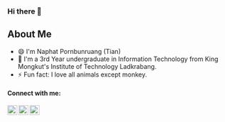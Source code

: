 ### Hi there 👋

## About Me
- 😄 I'm Naphat Pornbunruang (Tian)
- 🔭 I'm a 3rd Year undergraduate in Information Technology from King Mongkut's Institute of Technology Ladkrabang.
- ⚡ Fun fact: I love all animals except monkey.

#### Connect with me:
[<img align="left" alt="Tian-np | Facebook" width="22px" src="https://cdn.jsdelivr.net/npm/simple-icons@v3/icons/facebook.svg" />][facebook]
[<img align="left" alt="Tian-np | LinkedIn" width="22px" src="https://cdn.jsdelivr.net/npm/simple-icons@v3/icons/linkedin.svg" />][linkedin]
[<img align="left" alt="Tian-np | Instagram" width="22px" src="https://cdn.jsdelivr.net/npm/simple-icons@v3/icons/instagram.svg" />][instagram]

[facebook]: https://www.facebook.com/TiannyCandle/
[linkedin]: https://www.linkedin.com/in/%E0%B8%93%E0%B8%A0%E0%B8%B1%E0%B8%97%E0%B8%A3-%E0%B8%9E%E0%B8%A3%E0%B8%9A%E0%B8%B8%E0%B8%8D%E0%B9%80%E0%B8%A3%E0%B8%B7%E0%B8%AD%E0%B8%87-76013b170/
[instagram]: https://instagram.com/tianny_np/
